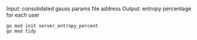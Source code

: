 Input: consolidated gauss params file address
Output: entropy percentage for each user 




```
go mod init server_entropy_percent
go mod tidy
```